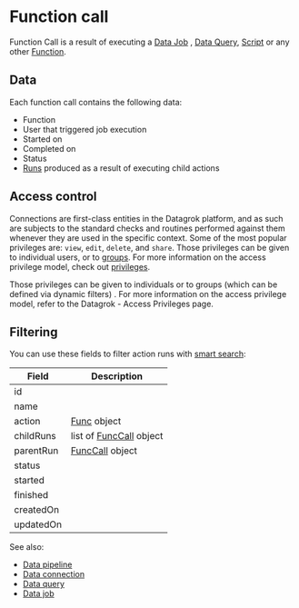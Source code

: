 <!-- TITLE: Function call -->
<!-- SUBTITLE: -->

# Function call

Function Call is a result of executing a [Data Job](../../access/data-job.md)
, [Data Query](../../access/data-query.md),
[Script](../../compute/scripting.md) or any other [Function](function.md).

## Data

Each function call contains the following data:

* Function
* User that triggered job execution
* Started on
* Completed on
* Status
* [Runs](function-call.md) produced as a result of executing child actions

## Access control

Connections are first-class entities in the Datagrok platform, and as such are subjects to the standard checks and
routines performed against them whenever they are used in the specific context. Some of the most popular privileges
are: `view`, `edit`, `delete`, and `share`. Those privileges can be given to individual users, or
to [groups](../../govern/group.md). For more information on the access privilege model, check
out [privileges](../../govern/security.md#privileges).

Those privileges can be given to individuals or to groups (which can be defined via dynamic filters)
. For more information on the access privilege model, refer to the Datagrok - Access Privileges page.

## Filtering

You can use these fields to filter action runs with [smart search](../smart-search.md):

| Field       | Description                                        |
|-------------|----------------------------------------------------|
| id          |                                                    |
| name        |                                                    |
| action      | [Func](function.md) object                         |
| childRuns   | list of [FuncCall](function-call.md) object        |
| parentRun   | [FuncCall](function-call.md) object                |
| status      |                                                    |
| started     |                                                    |
| finished    |                                                    |
| createdOn   |                                                    |
| updatedOn   |                                                    |

See also:

* [Data pipeline](../../access/data-pipeline.md)
* [Data connection](../../access/data-connection.md)
* [Data query](../../access/data-query.md)
* [Data job](../../access/data-job.md)
